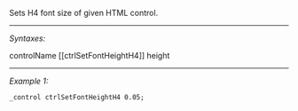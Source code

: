 Sets H4 font size of given HTML control.


---
*Syntaxes:*

controlName [[ctrlSetFontHeightH4]] height

---
*Example 1:*

```sqf
_control ctrlSetFontHeightH4 0.05;
```